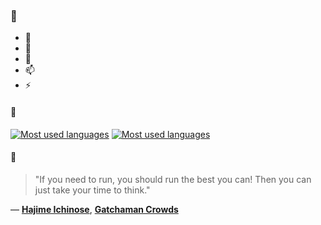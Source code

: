 ### 👋

- 🔭
- 🌱
- 💬
- 📫
- ⚡

#### 🧏

[![Most used languages](https://github-readme-stats-aynah.vercel.app/api/top-langs/?username=aynh&theme=solarized-dark&langs_count=6&layout=compact&hide_title=true)](https://github.com/anuraghazra/github-readme-stats#gh-dark-mode-only)
[![Most used languages](https://github-readme-stats-aynah.vercel.app/api/top-langs/?username=aynh&theme=solarized-light&langs_count=6&layout=compact&hide_title=true)](https://github.com/anuraghazra/github-readme-stats#gh-light-mode-only)

#### 💬

> "If you need to run, you should run the best you can! Then you can just take your time to think."

&mdash; [**Hajime Ichinose**](https://myanimelist.net/character.php?q=Hajime%20Ichinose&cat=character), [**Gatchaman Crowds**](https://myanimelist.net/search/all?q=Gatchaman%20Crowds&cat=all)
